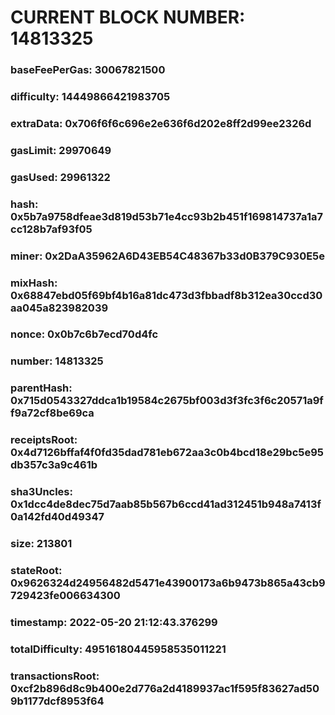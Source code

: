 # CURRENT BLOCK NUMBER: 14813325

### baseFeePerGas: 30067821500
### difficulty: 14449866421983705
### extraData: 0x706f6f6c696e2e636f6d202e8ff2d99ee2326d
### gasLimit: 29970649
### gasUsed: 29961322
### hash: 0x5b7a9758dfeae3d819d53b71e4cc93b2b451f169814737a1a7cc128b7af93f05
### miner: 0x2DaA35962A6D43EB54C48367b33d0B379C930E5e
### mixHash: 0x68847ebd05f69bf4b16a81dc473d3fbbadf8b312ea30ccd30aa045a823982039
### nonce: 0x0b7c6b7ecd70d4fc
### number: 14813325
### parentHash: 0x715d0543327ddca1b19584c2675bf003d3f3fc3f6c20571a9ff9a72cf8be69ca
### receiptsRoot: 0x4d7126bffaf4f0fd35dad781eb672aa3c0b4bcd18e29bc5e95db357c3a9c461b
### sha3Uncles: 0x1dcc4de8dec75d7aab85b567b6ccd41ad312451b948a7413f0a142fd40d49347
### size: 213801
### stateRoot: 0x9626324d24956482d5471e43900173a6b9473b865a43cb9729423fe006634300
### timestamp: 2022-05-20 21:12:43.376299
### totalDifficulty: 49516180445958535011221
### transactionsRoot: 0xcf2b896d8c9b400e2d776a2d4189937ac1f595f83627ad509b1177dcf8953f64
